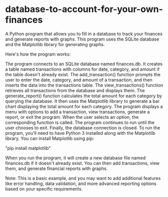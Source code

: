 # database-to-account-for-your-own-finances

A Python program that allows you to fill in a database to track your finances and generate reports with graphs. This program uses the SQLite database and the Matplotlib library for generating graphs.

Here's how the program works:

The program connects to an SQLite database named finances.db.
It creates a table named transactions with columns for date, category, and amount if the table doesn't already exist.
The add_transaction() function prompts the user to enter the date, category, and amount of a transaction, and then inserts the data into the transactions table.
The view_transactions() function retrieves all transactions from the database and displays them.
The generate_report() function calculates the total amount for each category by querying the database. It then uses the Matplotlib library to generate a bar chart displaying the total amount for each category.
The program displays a menu with options to add a transaction, view transactions, generate a report, or exit the program.
When the user selects an option, the corresponding function is called.
The program continues to run until the user chooses to exit.
Finally, the database connection is closed.
To run the program, you'll need to have Python 3 installed along with the Matplotlib library. You can install Matplotlib using pip:

"pip install matplotlib"

When you run the program, it will create a new database file named finances.db if it doesn't already exist. You can then add transactions, view them, and generate financial reports with graphs.

Note: This is a basic example, and you may want to add additional features like error handling, data validation, and more advanced reporting options based on your specific requirements.
